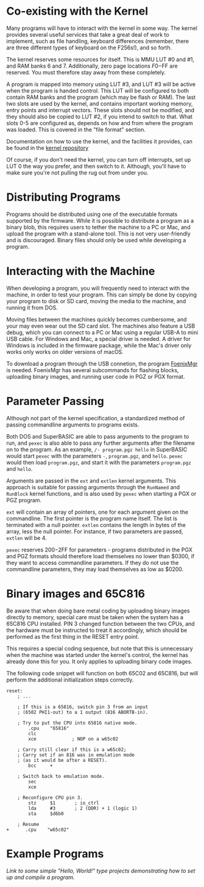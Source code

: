 # Co-existing with the Kernel
Many programs will have to interact with the kernel in some way. The kernel provides several useful services that take a great deal of work to implement, such as file handling, keyboard differences (remember, there are three different types of keyboard on the F256s!), and so forth.

The kernel reserves some resources for itself. This is MMU LUT #0 and #1, and RAM banks 6 and 7. Additionally, zero page locations $F0-$FF are reserved. You must therefore stay away from these completely.

A program is mapped into memory using LUT #3, and LUT #3 will be active when the program is handed control. This LUT will be configured to both contain RAM banks and the program (which may be flash or RAM). The last two slots are used by the kernel, and contains important working memory, entry points and interrupt vectors. These slots should not be modified, and they should also be copied to LUT #2, if you intend to switch to that. What slots 0-5 are configured as, depends on how and from where the program was loaded. This is covered in the "file format" section.

Documentation on how to use the kernel, and the facilities it provides, can be found in the [kernel repository](https://github.com/ghackwrench/F256_MicroKernel/tree/master/docs)

Of course, if you don't need the kernel, you can turn off interrupts, set up LUT 0 the way you prefer, and then switch to it. Although, you'll have to make sure you're not pulling the rug out from under you.

# Distributing Programs
Programs should be distributed using one of the executable formats supported by the firmware. While it is possible to distribute a program as a binary blob, this requires users to tether the machine to a PC or Mac, and upload the program with a stand-alone tool. This is not very user-friendly and is discouraged. Binary files should only be used while developing a program.

# Interacting with the Machine
When developing a program, you will frequently need to interact with the machine, in order to test your program. This can simply be done by copying your program to disk or SD card, moving the media to the machine, and running it from DOS.

Moving files between the machines quickly becomes cumbersome, and your may even wear out the SD card slot. The machines also feature a USB debug, which you can connect to a PC or Mac using a regular USB-A to mini USB cable. For Windows and Mac, a special driver is needed. A driver for Windows is included in the firmware package, while the Mac's driver only works only works on older versions of macOS.

To download a program through the USB connetion, the program [FoenixMgr]( https://github.com/FoenixRetro/FoenixMgr.git) is needed. FoenixMgr has several subcommands for flashing blocks, uploading binary images, and running user code in PGZ or PGX format.

# Parameter Passing
Although not part of the kernel specification, a standardized method of passing commandline arguments to programs exists.

Both DOS and SuperBASIC are able to pass arguments to the program to run, and `pexec` is also able to pass any further arguments after the filename on to the program. As an example, `/- program.pgz hello` in SuperBASIC would start `pexec` with the parameters `-`, `program.pgz`, and `hello`. `pexec` would then load `program.pgz`, and start it with the parameters `program.pgz` and `hello`.

Arguments are passed in the `ext` and `extlen` kernel arguments. This approach is suitable for passing arguments through the `RunNamed` and `RunBlock` kernel functions, and is also used by `pexec` when starting a PGX or PGZ program.

`ext` will contain an array of pointers, one for each argument given on the commandline. The first pointer is the program name itself. The list is terminated with a null pointer. `extlen` contains the length in bytes of the array, less the null pointer. For instance, if two parameters are passed, `extlen` will be 4.

`pexec` reserves $200-$2FF for parameters - programs distributed in the PGX and PGZ formats should therefore load themselves no lower than $0300, if they want to access commandline parameters. If they do not use the commandline parameters, they may load themselves as low as $0200.

# Binary images and 65C816
Be aware that when doing bare metal coding by uploading binary images directly to memory, special care must be taken when the system has a 65C816 CPU installed. PIN 3 changed function between the two CPUs, and the hardware must be instructed to treat it accordingly, which should be performed as the first thing in the RESET entry point.

This requires a special coding sequence, but note that this is unnecessary when the machine was started under the kernel's control, the kernel has already done this for you. It only applies to uploading binary code images.

The following code snippet will function on both 65C02 and 65C816, but will perform the additional initialization steps correctly.

```
reset:
    ; ...

    ; If this is a 65816, switch pin 3 from an input
    ; (6502 PHI1-out) to a 1 output (816 ABORTB-in).

    ; Try to put the CPU into 65816 native mode.
        .cpu    "65816"
        clc
        xce             ; NOP on a w65c02

    ; Carry still clear if this is a w65c02;
    ; Carry set if an 816 was in emulation mode
    ; (as it would be after a RESET).
        bcc     +

    ; Switch back to emulation mode.
        sec
        xce

    ; Reconfigure CPU pin 3.
        stz     $1       ; io_ctrl
        lda     #3       ; 2 (DDR) + 1 (logic 1)
        sta     $d6b0

    ; Resume
+      .cpu    "w65c02"     
```

# Example Programs
*Link to some simple "Hello, World!" type projects demonstrating how to set up and compile a program.*

